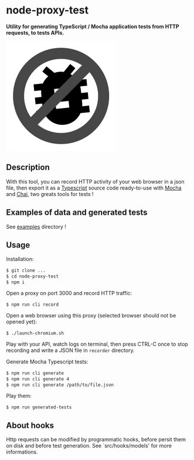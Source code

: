 # node-proxy-test

**Utility for generating TypeScript / Mocha application tests from HTTP requests, to tests APIs.**

![Image of Yaktocat](doc/icon.png)

## Description

With this tool, you can record HTTP activity of your web browser in a json file, then export it 
as a [Typescript](http://www.typescriptlang.org) source code ready-to-use with [Mocha](https://mochajs.org) 
and [Chai](http://chaijs.com/), two greats tools for tests !

## Examples of data and generated tests 

See [examples](examples/) directory !

## Usage

Installation:
    
    $ git clone ...
    $ cd node-proxy-test
    $ npm i
    
Open a proxy on port 3000 and record HTTP traffic:     
    
    $ npm run cli record  

Open a web browser using this proxy (selected browser should not be opened yet):

    $ ./launch-chromium.sh
    
Play with your API, watch logs on terminal, then press CTRL-C once to stop recording and write a JSON 
file in `recorder` directory.     

Generate Mocha Typescript tests:

    $ npm run cli generate
    $ npm run cli generate 4
    $ npm run cli generate /path/to/file.json
    
Play them:

    $ npm run generated-tests
    
## About hooks

Http requests can be modified by programmatic hooks, before persit them on disk and before 
test generation. See `src/hooks/models' for more informations.
